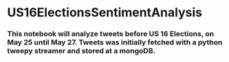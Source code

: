 # US16ElectionsSentimentAnalysis

### This notebook will analyze tweets before US 16 Elections, on May 25 until May 27. Tweets was initially fetched with a python tweepy streamer and stored at a mongoDB.
